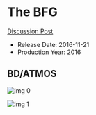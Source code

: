 # The BFG

[Discussion Post](https://www.avsforum.com/threads/bass-eq-for-filtered-movies.2995212/post-56835084)

* Release Date: 2016-11-21
* Production Year: 2016

## BD/ATMOS

![img 0](https://i.imgur.com/PuDuYBb.jpg)

![img 1](https://i.imgur.com/svtYySx.jpg)

